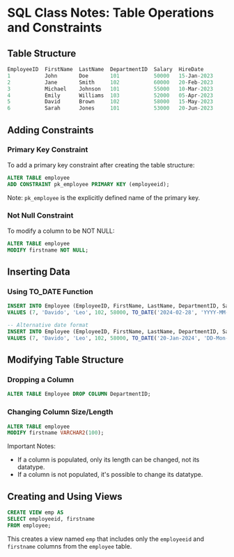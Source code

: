 # SQL Class Notes: Table Operations and Constraints

## Table Structure

```sql
EmployeeID  FirstName  LastName  DepartmentID  Salary  HireDate
1           John       Doe       101           50000   15-Jan-2023
2           Jane       Smith     102           60000   20-Feb-2023
3           Michael    Johnson   101           55000   10-Mar-2023
4           Emily      Williams  103           52000   05-Apr-2023
5           David      Brown     102           58000   15-May-2023
6           Sarah      Jones     101           53000   20-Jun-2023
```

## Adding Constraints

### Primary Key Constraint

To add a primary key constraint after creating the table structure:

```sql
ALTER TABLE employee
ADD CONSTRAINT pk_employee PRIMARY KEY (employeeid);
```

Note: `pk_employee` is the explicitly defined name of the primary key.

### Not Null Constraint

To modify a column to be NOT NULL:

```sql
ALTER TABLE employee
MODIFY firstname NOT NULL;
```

## Inserting Data

### Using TO_DATE Function

```sql
INSERT INTO Employee (EmployeeID, FirstName, LastName, DepartmentID, Salary, HireDate)
VALUES (7, 'Davido', 'Leo', 102, 58000, TO_DATE('2024-02-28', 'YYYY-MM-DD'));

-- Alternative date format
INSERT INTO Employee (EmployeeID, FirstName, LastName, DepartmentID, Salary, HireDate)
VALUES (7, 'Davido', 'Leo', 102, 58000, TO_DATE('20-Jan-2024', 'DD-Mon-YYYY'));
```

## Modifying Table Structure

### Dropping a Column

```sql
ALTER TABLE Employee DROP COLUMN DepartmentID;
```

### Changing Column Size/Length

```sql
ALTER TABLE employee
MODIFY firstname VARCHAR2(100);
```

Important Notes:
- If a column is populated, only its length can be changed, not its datatype.
- If a column is not populated, it's possible to change its datatype.

## Creating and Using Views

```sql
CREATE VIEW emp AS
SELECT employeeid, firstname
FROM employee;
```

This creates a view named `emp` that includes only the `employeeid` and `firstname` columns from the `employee` table.